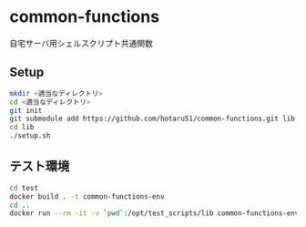 # common-functions

自宅サーバ用シェルスクリプト共通関数

## Setup

```sh
mkdir <適当なディレクトリ>
cd <適当なディレクトリ>
git init
git submodule add https://github.com/hotaru51/common-functions.git lib
cd lib
./setup.sh
```

## テスト環境

```sh
cd test
docker build . -t common-functions-env
cd ..
docker run --rm -it -v `pwd`:/opt/test_scripts/lib common-functions-env /bin/bash
```
